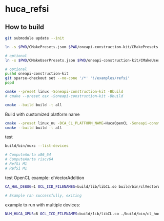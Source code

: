 # huca_refsi

## How to build

```bash
git submodule update --init

ln -s $PWD/CMakePresets.json $PWD/oneapi-construction-kit/CMakePresets.json

# optional
ln -s $PWD/CMakeUserPresets.json $PWD/oneapi-construction-kit/CMakeUserPresets.json

# optional
pushd oneapi-construction-kit
git sparse-checkout set --no-cone '/*' '!/examples/refsi'
popd
```

```bash
cmake --preset linux -Soneapi-construction-kit -Bbuild
# cmake --preset osx -Soneapi-construction-kit -Bbuild

cmake --build build -t all
```

Build with customized platform name

```bash
cmake --preset linux_nu -DCA_CL_PLATFORM_NAME=HucaOpenCL -Soneapi-construction-kit -Bbuild
cmake --build build -t all
```

test

```bash
build/bin/muxc --list-devices

# ComputeAorta x86_64
# ComputeAorta riscv64
# RefSi M1
# RefSi M1
```

test OpenCL example: clVectorAddition

```bash
CA_HAL_DEBUG=1 OCL_ICD_FILENAMES=build/lib/libCL.so build/bin/clVectorAddition

# Example ran successfully, exiting
```

example to run with multiple devices:

```bash
NUM_HUCA_GPUS=8 OCL_ICD_FILENAMES=build/lib/libCL.so ./build/bin/cl_huca_multi_devices
```
